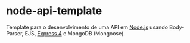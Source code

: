 # node-api-template

Template para o desenvolvimento de uma API em [Node.js](http://nodejs.org/) usando Body-Parser, EJS, [Express 4](http://expressjs.com/) e MongoDB (Mongoose).
